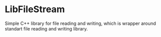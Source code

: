 # LibFileStream
Simple C++ library for file reading and writing, which is wrapper around standart file reading and writing library.
